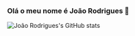 ### Olá o meu nome é João Rodrigues 👋

![João Rodrigues's GitHub stats](https://github-readme-stats.vercel.app/api?username=jpprodrigues99&show_icons=true&theme=codeSTACKr)
